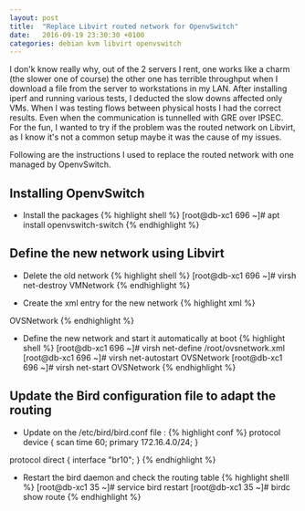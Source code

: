 ```yaml
---
layout: post
title:  "Replace Libvirt routed network for OpenvSwitch"
date:   2016-09-19 23:30:30 +0100
categories: debian kvm libvirt openvswitch
---
```

I don'k know really why, out of the 2 servers I rent, one works like a charm (the slower one of course) the other one has terrible throughput when I download a file from the server to workstations in my LAN. After installing iperf and running various tests, I deducted the slow downs affected only VMs. When I was testing flows between physical hosts I had the correct results. Even when the communication is tunnelled with GRE over IPSEC.
For the fun, I wanted to try if the problem was the routed network on Libvirt, as I know it's not a common setup maybe it was the cause of my issues.

Following are the instructions I used to replace the routed network with one managed by OpenvSwitch.

## Installing OpenvSwitch
- Install the packages
{% highlight shell %}
[root@db-xc1 696 ~]# apt install openvswitch-switch
{% endhighlight %}

## Define the new network using Libvirt
- Delete the old network
{% highlight shell %}
[root@db-xc1 696 ~]# virsh net-destroy VMNetwork
{% endhighlight %}

- Create the xml entry for the new network
{% highlight xml %}
<network>
  <name>OVSNetwork</name>
  <forward mode='route'/>
  <bridge name='br10' stp='on' delay='0'/>
  <ip address='172.16.4.1' netmask='255.255.255.0'>
    <dhcp>
      <range start='172.16.4.100' end='172.16.4.199'/>
    </dhcp>
  </ip>
  <virtualport type='openvswitch'/>
</network>
{% endhighlight %}

- Define the new network and start it automatically at boot
{% highlight shell %}
[root@db-xc1 696 ~]# virsh net-define /root/ovsnetwork.xml
[root@db-xc1 696 ~]# virsh net-autostart OVSNetwork
[root@db-xc1 696 ~]# virsh net-start OVSNetwork
{% endhighlight %}

## Update the Bird configuration file to adapt the routing
- Update on the /etc/bird/bird.conf file :
{% highlight conf %}
protocol device {
        scan time 60;
        primary 172.16.4.0/24;
}

protocol direct {
        interface "br10";
}
{% endhighlight %}

- Restart the bird daemon and check the routing table
{% highlight shelll %}
[root@db-xc1 35 ~]# service bird restart
[root@db-xc1 35 ~]# birdc show route 
{% endhighlight %}

